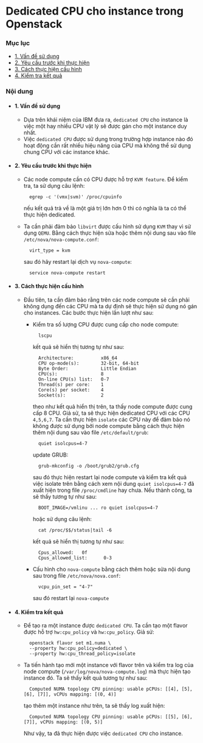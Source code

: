 # Dedicated CPU cho instance trong Openstack


### Mục lục
- [1. Vấn đề sử dụng](#issue)
- [2. Yêu cầu trước khi thực hiện](#require)
- [3. Cách thực hiện cấu hình](#config)
- [4. Kiểm tra kết quả](#summary)


### Nội dung

- #### <a name='issue'>1. Vấn đề sử dụng</a>
    - Dựa trên khái niệm của IBM đưa ra, `dedicated CPU` cho instance là việc một hay nhiều CPU vật lý sẽ được gán cho một instance duy nhất.
    - Việc `dedicated CPU` được sử dụng trong trường hợp instance nào đó hoạt động cần rất nhiều hiệu năng của CPU mà không thể sử dụng chung CPU với các instance khác.


- #### <a name='require'>2. Yêu cầu trước khi thực hiện</a>
    - Các node compute cần có CPU được hỗ trợ `KVM feature`. Để kiểm tra, ta sử dụng câu lệnh:
        
            egrep -c '(vmx|svm)' /proc/cpuinfo
            
        nếu kết quả trả về là một giá trị lớn hơn 0 thì có nghĩa là ta có thể thực hiện dedicated.
        
    - Ta cần phải đảm bảo `libvirt` được cấu hình sử dụng `KVM` thay vì sử dụng `QEMU`. Bằng cách thực hiện sửa hoặc thêm nội dung sau vào file `/etc/nova/nova-compute.conf`:
        
            virt_type = kvm
            
        sau đó hãy restart lại dịch vụ `nova-compute`:
        
            service nova-compute restart
            

- #### <a name='config'>3. Cách thực hiện cấu hình</a>
    - Đầu tiên, ta cần đảm bảo rằng trên các node compute sẽ cần phải không dụng đến các CPU mà ta dự định sẽ thực hiện sử dụng nó gán cho instances. Các bước thực hiện lần lượt như sau:
    
        - Kiểm tra số lượng CPU được cung cấp cho node compute:
        
                lscpu
                
            kết quả sẽ hiển thị tương tự như sau:
            
                Architecture:          x86_64
                CPU op-mode(s):        32-bit, 64-bit
                Byte Order:            Little Endian
                CPU(s):                8
                On-line CPU(s) list:   0-7
                Thread(s) per core:    1
                Core(s) per socket:    4
                Socket(s):             2
                
            theo như kết quả hiển thị trên, ta thấy node compute được cung cấp 8 CPU. Giả sử, ta sẽ thực hiện dedicated CPU với các CPU `4,5,6,7`. Ta cần thực hiện `isolate` các CPU này để đảm bảo nó không được sử dụng bởi node compute bằng cách thực hiện thêm nội dung sau vào file `/etc/default/grub`:
            
                quiet isolcpus=4-7
            
            update GRUB:
            
                grub-mkconfig -o /boot/grub2/grub.cfg    
                
            sau đó thực hiện restart lại node compute và kiểm tra kết quả việc isolate trên bằng cách xem nội dung `quiet isolcpus=4-7` đã xuất hiện trong file `/proc/cmdline` hay chưa. Nếu thành công, ta sẽ thấy tương tự như sau:
            
                BOOT_IMAGE=/vmlinu ... ro quiet isolcpus=4-7
                
            hoặc sử dụng câu lệnh:
            
                cat /proc/$$/status|tail -6
                
            kết quả sẽ hiển thị tương tự như sau:
            
                Cpus_allowed:   0f
                Cpus_allowed_list:      0-3
                    

        - Cấu hình cho `nova-compute` bằng cách thêm hoặc sửa nội dung sau trong file `/etc/nova/nova.conf`:
        
                vcpu_pin_set = "4-7"
                
            sau đó restart lại `nova-compute`
            
            
    
- #### <a name='summary'>4. Kiểm tra kết quả</a>

    - Để tạo ra một instance được `dedicated CPU`. Ta cần tạo một flavor được hỗ trợ `hw:cpu_policy` và `hw:cpu_policy`. Giả sử:
    
            openstack flavor set m1.numa \
            --property hw:cpu_policy=dedicated \
            --property hw:cpu_thread_policy=isolate
            
    - Ta tiến hành tạo mới một instance với flavor trên và kiểm tra log của node compute (`/var/log/nova/nova-compute.log`) mà thực hiện tạo instance đó. Ta sẽ thấy kết quả tương tự như sau:
    
            Computed NUMA topology CPU pinning: usable pCPUs: [[4], [5], [6], [7]], vCPUs mapping: [(0, 4)]
            
        tạo thêm một instance như trên, ta sẽ thấy log xuất hiện:
        
            Computed NUMA topology CPU pinning: usable pCPUs: [[5], [6], [7]], vCPUs mapping: [(0, 5)]
            
        Như vậy, ta đã thực hiện được việc `dedicated CPU` cho instance.
